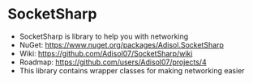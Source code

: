 # SocketSharp
 - SocketSharp is library to help you with networking
 - NuGet: https://www.nuget.org/packages/Adisol.SocketSharp
 - Wiki: https://github.com/Adisol07/SocketSharp/wiki
 - Roadmap: https://github.com/users/Adisol07/projects/4
 - This library contains wrapper classes for making networking easier
